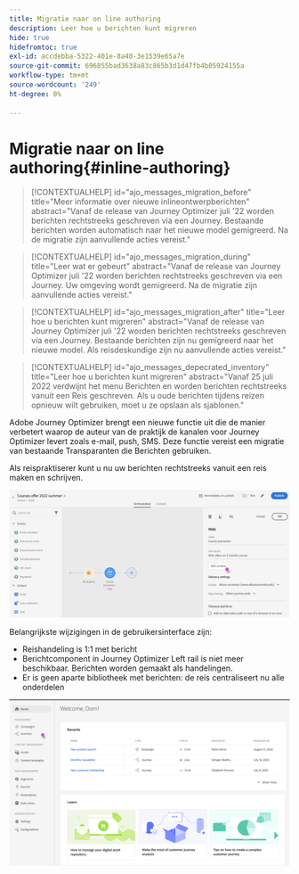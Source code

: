 ```yaml
---
title: Migratie naar on line authoring
description: Leer hoe u berichten kunt migreren
hide: true
hidefromtoc: true
exl-id: accdebba-5322-401e-8a40-3e1539e65a7e
source-git-commit: 696855bad3638a83c865b3d1d47fb4b05924155a
workflow-type: tm+mt
source-wordcount: '249'
ht-degree: 0%

---
```


# Migratie naar on line authoring{#inline-authoring}


>[!CONTEXTUALHELP]
>id="ajo_messages_migration_before"
>title="Meer informatie over nieuwe inlineontwerpberichten"
>abstract="Vanaf de release van Journey Optimizer juli &#39;22 worden berichten rechtstreeks geschreven via een Journey. Bestaande berichten worden automatisch naar het nieuwe model gemigreerd. Na de migratie zijn aanvullende acties vereist."

>[!CONTEXTUALHELP]
>id="ajo_messages_migration_during"
>title="Leer wat er gebeurt"
>abstract="Vanaf de release van Journey Optimizer juli &#39;22 worden berichten rechtstreeks geschreven via een Journey. Uw omgeving wordt gemigreerd. Na de migratie zijn aanvullende acties vereist."


>[!CONTEXTUALHELP]
>id="ajo_messages_migration_after"
>title="Leer hoe u berichten kunt migreren"
>abstract="Vanaf de release van Journey Optimizer juli &#39;22 worden berichten rechtstreeks geschreven via een Journey. Bestaande berichten zijn nu gemigreerd naar het nieuwe model. Als reisdeskundige zijn nu aanvullende acties vereist."

>[!CONTEXTUALHELP]
>id="ajo_messages_depecrated_inventory"
>title="Leer hoe u berichten kunt migreren"
>abstract="Vanaf 25 juli 2022 verdwijnt het menu Berichten en worden berichten rechtstreeks vanuit een Reis geschreven. Als u oude berichten tijdens reizen opnieuw wilt gebruiken, moet u ze opslaan als sjablonen."

Adobe Journey Optimizer brengt een nieuwe functie uit die de manier verbetert waarop de auteur van de praktijk de kanalen voor Journey Optimizer levert zoals e-mail, push, SMS. Deze functie vereist een migratie van bestaande Transparanten die Berichten gebruiken.

Als reispraktiserer kunt u nu uw berichten rechtstreeks vanuit een reis maken en schrijven.

![](assets/inline-message.png)

Belangrijkste wijzigingen in de gebruikersinterface zijn:

* Reishandeling is 1:1 met bericht
* Berichtcomponent in Journey Optimizer Left rail is niet meer beschikbaar. Berichten worden gemaakt als handelingen.
* Er is geen aparte bibliotheek met berichten: de reis centraliseert nu alle onderdelen

![](assets/updated-left-rail.png)
